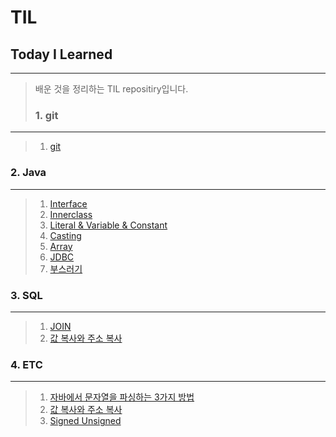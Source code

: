 TIL 
==========
## Today I Learned
---------------
> 배운 것을 정리하는 TIL repositiry입니다.
>
> ### 1. git  
---------------
> 1. [git](https://github.com/sis92345/TIL/blob/master/git/git.md)

### 2. Java  
---------------
> 1. [Interface](https://github.com/sis92345/TIL/blob/master/Java/Interface.md)
> 2. [Innerclass](https://github.com/sis92345/TIL/blob/master/Java/Inner%20class.md)
> 3. [Literal & Variable & Constant](https://github.com/sis92345/TIL/blob/master/Java/literal%20%26%20variable.md)
> 4. [Casting](https://github.com/sis92345/TIL/blob/master/Java/Casting.md)
> 5. [Array](https://github.com/sis92345/TIL/blob/master/Java/Array.md#1-배열의-개념)
> 6. [JDBC](https://github.com/sis92345/TIL/blob/master/Java/JDBC.md)
> 7. [부스러기](https://github.com/sis92345/TIL/blob/master/Java/부스러기.md)

### 3. SQL

---------------

> 1. [JOIN](https://github.com/sis92345/TIL/blob/master/Sql/join.md)
> 2. [값 복사와 주소 복사](https://github.com/sis92345/TIL/blob/master/Sql/DML.md)

### 4. ETC  

---------------
> 1. [자바에서 문자열을 파싱하는 3가지 방법](https://github.com/sis92345/TIL/blob/master/ETC/ParsingInJava.md)
> 2. [값 복사와 주소 복사](https://github.com/sis92345/TIL/blob/master/ETC/Copy.md)
> 3. [Signed Unsigned](https://github.com/sis92345/TIL/blob/master/ETC/Signed%20Unsigned.md)

